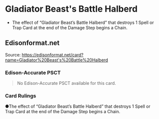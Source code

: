 # Gladiator Beast's Battle Halberd

*   The effect of “Gladiator Beast’s Battle Halberd” that destroys 1 Spell or Trap Card at the end of the Damage Step begins a Chain.

## Edisonformat.net

Source: https://edisonformat.net/card?name=Gladiator%20Beast's%20Battle%20Halberd

### Edison-Accurate PSCT

> No Edison-Accurate PSCT available for this card.

### Card Rulings

●The effect of “Gladiator Beast’s Battle Halberd” that destroys 1 Spell or Trap Card at the end of the Damage Step begins a Chain.
            